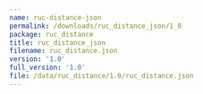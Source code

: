 ```yaml
---
name: ruc-distance-json
permalink: /downloads/ruc_distance_json/1_0
package: ruc_distance
title: ruc_distance_json
filename: ruc_distance.json
version: '1.0'
full_version: '1.0'
file: /data/ruc_distance/1.0/ruc_distance.json
---
```


